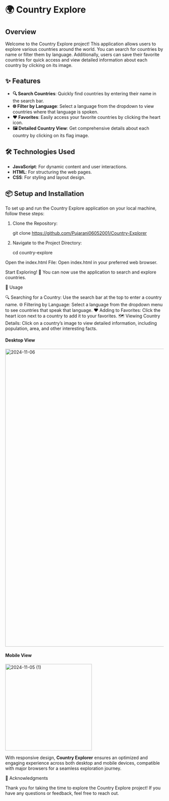 # 🌍 Country Explore

## Overview
Welcome to the Country Explore project! This application allows users to explore various countries around the world. You can search for countries by name or filter them by language. Additionally, users can save their favorite countries for quick access and view detailed information about each country by clicking on its image.

## ✨ Features
- **🔍 Search Countries**: Quickly find countries by entering their name in the search bar.
- **🌐 Filter by Language**: Select a language from the dropdown to view countries where that language is spoken.
- **❤️ Favorites**: Easily access your favorite countries by clicking the heart icon.
- **🖼️ Detailed Country View**: Get comprehensive details about each country by clicking on its flag image.

## 🛠️ Technologies Used
- **JavaScript**: For dynamic content and user interactions.
- **HTML**: For structuring the web pages.
- **CSS**: For styling and layout design.

## 📦 Setup and Installation
To set up and run the Country Explore application on your local machine, follow these steps:

1. Clone the Repository:
   
   git clone https://github.com/Pujarani06052001/Country-Explorer


2. Navigate to the Project Directory:

   cd country-explore

Open the index.html File: Open index.html in your preferred web browser.

Start Exploring! 🚀 You can now use the application to search and explore countries.


📖 Usage

🔍 Searching for a Country: Use the search bar at the top to enter a country name.
🌐 Filtering by Language: Select a language from the dropdown menu to see countries that speak that language.
❤️ Adding to Favorites: Click the heart icon next to a country to add it to your favorites.
🗺️ Viewing Country Details: Click on a country’s image to view detailed information, including population, area, and other interesting facts.


#### Desktop View

<img width="946" alt="2024-11-06" src="https://github.com/user-attachments/assets/ecdab641-6878-4aa7-8331-a52dd24fa4ed">


#### Mobile View

<img width="275" alt="2024-11-05 (1)" src="https://github.com/user-attachments/assets/d5bf9570-0143-4c74-aa22-d9cf6a200e98">


With responsive design, **Country Explorer** ensures an optimized and engaging experience across both desktop and mobile devices, compatible with major browsers for a seamless exploration journey.


🙏 Acknowledgments

Thank you for taking the time to explore the Country Explore project! If you have any questions or feedback, feel free to reach out.
